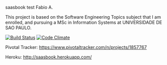 saasbook test
Fabio A.


This project is based on the Software Engineering Topics subject that I am enrolled,
and pursuing a MSc in Information Systems at UNIVERSIDADE DE SAO PAULO.


[![Build Status](https://travis-ci.org/andreolli/saasbook.svg?branch=master)](https://travis-ci.org/andreolli/saasbook) 
[![Code Climate](https://codeclimate.com/github/andreolli/saasbook/badges/gpa.svg)](https://codeclimate.com/github/andreolli/saasbook) 


Pivotal Tracker: https://www.pivotaltracker.com/n/projects/1857767

Heroku: http://saasbook.herokuapp.com/
